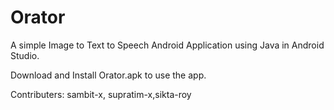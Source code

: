 # Orator

A simple Image to Text to Speech Android Application using Java in Android Studio.

Download and Install Orator.apk to use the app.

Contributers: sambit-x, supratim-x,sikta-roy
